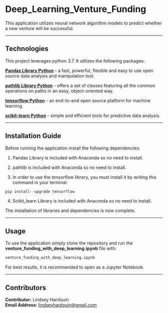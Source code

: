 # Deep_Learning_Venture_Funding

This application utilizes neural network algorithm models to predict whether a new venture will be successful.

---

## Technologies

This project leverages python 3.7. It utilizes the following packages:

**[Pandas Library Python](https://pandas.pydata.org/)** - a fast, powerful, flexible and easy to use open source data analysis and manipulation tool.<br>

**[pathlib Library Python](https://pathlib.readthedocs.io/en/pep428/)** - offers a set of classes featuring all the common operations on paths in an easy, object-oriented way.<br>

**[tensorflow Python](https://https://www.tensorflow.org/)** - an end-to-end open source platform for machine learning.<br>

**[scikit-learn Python](https://scikit-learn.org/)** - simple and efficient tools for predictive data analysis.<br>



---

## Installation Guide

Before running the application install the following dependencies:

1) Pandas Library is included with Anaconda so no need to install.<br>

2) pathlib is included with Anaconda so no need to install.<br>

3) In order to use the tensorflow library, you must install it by writing this command in your terminal:

```python
pip install--upgrade tensorflow
```

4) Scikit_learn Library is included with Anaconda so no need to install.<br>

The installation of libraries and dependencies is now complete.

---

## Usage

To use the application simply clone the repository and run the **venture_funding_with_deep_learning.ipynb** file with:

```python
venture_funding_with_deep_learning.ipynb
```

For best results, it is recommended to open as a Jupyter Notebook.

---

## Contributors

**Contributor:** Lindsey Hardouin<br>
**Email Address:** lindseyhardouin@gmail.com<br>
